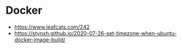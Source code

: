 # Docker

* https://www.leafcats.com/242
* https://stynxh.github.io/2020-07-26-set-timezone-when-ubuntu-docker-image-build/
